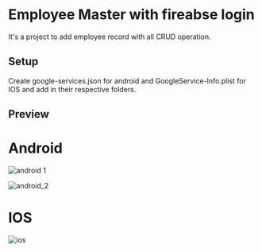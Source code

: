 # Employee Master with fireabse login

It's a project to add employee record with all CRUD operation.

## Setup
Create google-services.json for android and GoogleService-Info.plist for IOS and add in their respective folders.

## Preview

# Android

![android 1](https://user-images.githubusercontent.com/89975680/138558687-c79661c1-bc06-4ee9-a7d6-6b5968472d80.gif)

![android_2](https://user-images.githubusercontent.com/89975680/138558689-8b6f8adf-f7d6-4b85-85ea-7bece103d703.gif)

# IOS

![ios](https://user-images.githubusercontent.com/89975680/138558694-31053c89-b1a5-4162-80df-07d7ea8cc269.gif)
